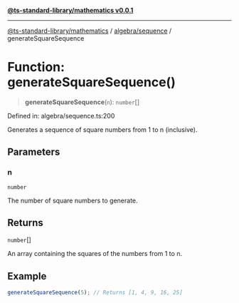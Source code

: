 [**@ts-standard-library/mathematics v0.0.1**](../../../README.md)

***

[@ts-standard-library/mathematics](../../../README.md) / [algebra/sequence](../README.md) / generateSquareSequence

# Function: generateSquareSequence()

> **generateSquareSequence**(`n`): `number`[]

Defined in: algebra/sequence.ts:200

Generates a sequence of square numbers from 1 to n (inclusive).

## Parameters

### n

`number`

The number of square numbers to generate.

## Returns

`number`[]

An array containing the squares of the numbers from 1 to n.

## Example

```typescript
generateSquareSequence(5); // Returns [1, 4, 9, 16, 25]
```

